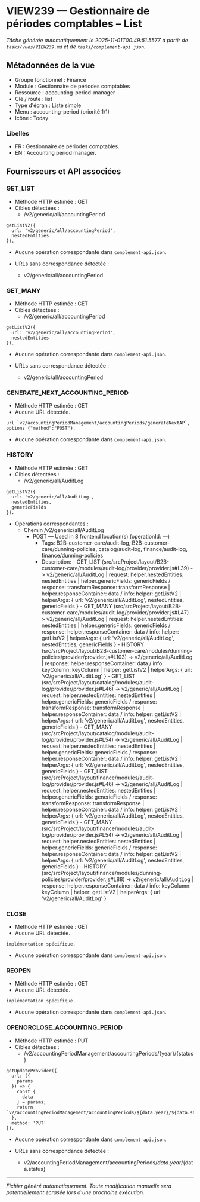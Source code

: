 # VIEW239 — Gestionnaire de périodes comptables – List

_Tâche générée automatiquement le 2025-11-01T00:49:51.557Z à partir de `tasks/vues/VIEW239.md` et de `tasks/complement-api.json`._

## Métadonnées de la vue

- Groupe fonctionnel : Finance
- Module : Gestionnaire de périodes comptables
- Ressource : accounting-period-manager
- Clé / route : list
- Type d'écran : Liste simple
- Menu : accounting-period (priorité 1/1)
- Icône : Today

### Libellés
- FR : Gestionnaire de périodes comptables.
- EN : Accounting period manager.

## Fournisseurs et API associées

### GET_LIST

- Méthode HTTP estimée : GET
- Cibles détectées :
  - /v2/generic/all/accountingPeriod

```text
getListV2({
  url: 'v2/generic/all/accountingPeriod',
  nestedEntities
}).
```

- Aucune opération correspondante dans `complement-api.json`.

- URLs sans correspondance détectée :
  - v2/generic/all/accountingPeriod

### GET_MANY

- Méthode HTTP estimée : GET
- Cibles détectées :
  - /v2/generic/all/accountingPeriod

```text
getListV2({
  url: 'v2/generic/all/accountingPeriod',
  nestedEntities
}).
```

- Aucune opération correspondante dans `complement-api.json`.

- URLs sans correspondance détectée :
  - v2/generic/all/accountingPeriod

### GENERATE_NEXT_ACCOUNTING_PERIOD

- Méthode HTTP estimée : GET
- Aucune URL détectée.

```text
url `v2/accountingPeriodManagement/accountingPeriods/generateNextAP`, options {"method":"POST"}.
```

- Aucune opération correspondante dans `complement-api.json`.

### HISTORY

- Méthode HTTP estimée : GET
- Cibles détectées :
  - /v2/generic/all/AuditLog

```text
getListV2({
  url: 'v2/generic/all/AuditLog',
  nestedEntities,
  genericFields
}).
```

- Opérations correspondantes :
  - Chemin /v2/generic/all/AuditLog
    - POST — Used in 8 frontend location(s) (operationId: —)
      - Tags: B2B-customer-care/audit-log, B2B-customer-care/dunning-policies, catalog/audit-log, finance/audit-log, finance/dunning-policies
      - Description: - GET_LIST (src/srcProject/layout/B2B-customer-care/modules/audit-log/provider/provider.js#L39) -> v2/generic/all/AuditLog | request: helper.nestedEntities: nestedEntities | helper.genericFields: genericFields / response: transformResponse: transformResponse | helper.responseContainer: data / info: helper: getListV2 | helperArgs: { url: 'v2/generic/all/AuditLog', nestedEntities, genericFields } - GET_MANY (src/srcProject/layout/B2B-customer-care/modules/audit-log/provider/provider.js#L47) -> v2/generic/all/AuditLog | request: helper.nestedEntities: nestedEntities | helper.genericFields: genericFields / response: helper.responseContainer: data / info: helper: getListV2 | helperArgs: { url: 'v2/generic/all/AuditLog', nestedEntities, genericFields } - HISTORY (src/srcProject/layout/B2B-customer-care/modules/dunning-policies/provider/provider.js#L103) -> v2/generic/all/AuditLog | response: helper.responseContainer: data / info: keyColumn: keyColumn | helper: getListV2 | helperArgs: { url: 'v2/generic/all/AuditLog' } - GET_LIST (src/srcProject/layout/catalog/modules/audit-log/provider/provider.js#L46) -> v2/generic/all/AuditLog | request: helper.nestedEntities: nestedEntities | helper.genericFields: genericFields / response: transformResponse: transformResponse | helper.responseContainer: data / info: helper: getListV2 | helperArgs: { url: 'v2/generic/all/AuditLog', nestedEntities, genericFields } - GET_MANY (src/srcProject/layout/catalog/modules/audit-log/provider/provider.js#L54) -> v2/generic/all/AuditLog | request: helper.nestedEntities: nestedEntities | helper.genericFields: genericFields / response: helper.responseContainer: data / info: helper: getListV2 | helperArgs: { url: 'v2/generic/all/AuditLog', nestedEntities, genericFields } - GET_LIST (src/srcProject/layout/finance/modules/audit-log/provider/provider.js#L46) -> v2/generic/all/AuditLog | request: helper.nestedEntities: nestedEntities | helper.genericFields: genericFields / response: transformResponse: transformResponse | helper.responseContainer: data / info: helper: getListV2 | helperArgs: { url: 'v2/generic/all/AuditLog', nestedEntities, genericFields } - GET_MANY (src/srcProject/layout/finance/modules/audit-log/provider/provider.js#L54) -> v2/generic/all/AuditLog | request: helper.nestedEntities: nestedEntities | helper.genericFields: genericFields / response: helper.responseContainer: data / info: helper: getListV2 | helperArgs: { url: 'v2/generic/all/AuditLog', nestedEntities, genericFields } - HISTORY (src/srcProject/layout/finance/modules/dunning-policies/provider/provider.js#L88) -> v2/generic/all/AuditLog | response: helper.responseContainer: data / info: keyColumn: keyColumn | helper: getListV2 | helperArgs: { url: 'v2/generic/all/AuditLog' }

### CLOSE

- Méthode HTTP estimée : GET
- Aucune URL détectée.

```text
implémentation spécifique.
```

- Aucune opération correspondante dans `complement-api.json`.

### REOPEN

- Méthode HTTP estimée : GET
- Aucune URL détectée.

```text
implémentation spécifique.
```

- Aucune opération correspondante dans `complement-api.json`.

### OPENORCLOSE_ACCOUNTING_PERIOD

- Méthode HTTP estimée : PUT
- Cibles détectées :
  - /v2/accountingPeriodManagement/accountingPeriods/{year}/{status}

```text
getUpdateProvider({
  url: ({
    params
  }) => {
    const {
      data
    } = params;
    return `v2/accountingPeriodManagement/accountingPeriods/${data.year}/${data.status}`;
  },
  method: 'PUT'
}).
```

- Aucune opération correspondante dans `complement-api.json`.

- URLs sans correspondance détectée :
  - v2/accountingPeriodManagement/accountingPeriods/${data.year}/${data.status}

---

_Fichier généré automatiquement. Toute modification manuelle sera potentiellement écrasée lors d'une prochaine exécution._
